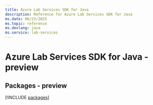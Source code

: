 ```yaml
---
title: Azure Lab Services SDK for Java
description: Reference for Azure Lab Services SDK for Java
ms.date: 06/23/2025
ms.topic: reference
ms.devlang: java
ms.service: lab-services
---
```

# Azure Lab Services SDK for Java - preview
## Packages - preview
[!INCLUDE [packages](lab-services-index.md)]